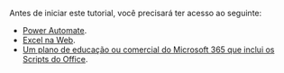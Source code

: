 Antes de iniciar este tutorial, você precisará ter acesso ao seguinte:

- [Power Automate](/power-automate/organization-q-and-a).
- [Excel na Web](https://www.office.com/launch/excel).
- [Um plano de educação ou comercial do Microsoft 365 que inclui os Scripts do Office](/microsoft-365/admin/manage/manage-office-scripts-settings).